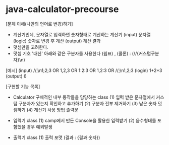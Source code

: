 # java-calculator-precourse
[문제 이해(나만의 언어로 변경)하기]
- 계산기인데, 문자열로 입력하면 숫자형태로 계산하는 계산기
  (input) 문자열
  (logic) 숫자로 변경 후 계산
  (output) 계산 결과
- 덧셈만을 고려한다.
- 덧셈 기호 '대신' 아래와 같은 구분자를 사용한다
  (쉼표) ,
  (콜론) :
  (//{커스텀구분자}\n)

[예시]
  (input) //;\n1;2;3  OR  1,2,3  OR  1:2:3  OR 1,2:3  OR  //;\n1,2;3
  (login) 1+2+3
  (output) 6

[구현할 기능 목록]
- Calculator 구체적인 내부 동작들을 담당하는 class
  (1) 입력 받은 문자열에서 커스텀 구분자가 있는지 확인하고 추가하기
  (2) 구분자 전부 제거하기
  (3) 남은 숫자 덧셈하기
  (4) 계산기 사용 방법 출력문

- 입력기 class
  (1) camp에서 만든 Console을 활용한 입력받기
  (2) 음수형태를 포함했을 경우 예외발생

- 출력기 class
  (1) 출력 포맷 (결과 : {결과 숫자})